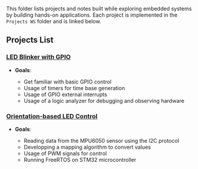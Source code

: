 This folder lists projects and notes built while exploring embedded systems by building hands-on applications. Each project is implemented in the `Projects WS` folder and is linked below.

## Projects List

### [LED Blinker with GPIO](../Projects%20WS/LbD_LED_Blinker)

- **Goals**:

  - Get familiar with basic GPIO control
  - Usage of timers for time base generation
  - Usage of GPIO external interrupts
  - Usage of a logic analyzer for debugging and observing hardware

### [Orientation-based LED Control](../Projects%20WS/LbD_Orientation_LED_Control)

- **Goals**:

  - Reading data from the MPU6050 sensor using the I2C protocol
  - Developping a mapping algorithm to convert values
  - Usage of PWM signals for control
  - Running FreeRTOS on STM32 microcontroller
